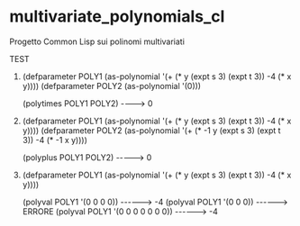 # multivariate_polynomials_cl
Progetto Common Lisp sui polinomi multivariati

TEST

1)
	(defparameter POLY1 (as-polynomial '(+ (* y (expt s 3) (expt t 3)) -4 (* x y))))
	(defparameter POLY2 (as-polynomial '(0)))

	(polytimes POLY1 POLY2) ----> 0

2)
	(defparameter POLY1 (as-polynomial '(+ (* y (expt s 3) (expt t 3)) -4 (* x y))))
	(defparameter POLY2 (as-polynomial '(+ (* -1 y (expt s 3) (expt t 3)) -4 (* -1 x y))))
	
	(polyplus POLY1 POLY2) -----> 0
	
3)
	(defparameter POLY1 (as-polynomial '(+ (* y (expt s 3) (expt t 3)) -4 (* x y))))
	
	(polyval POLY1 '(0 0 0 0)) ------> -4
	(polyval POLY1 '(0 0 0)) ------> ERRORE
	(polyval POLY1 '(0 0 0 0 0 0 0)) ------> -4


